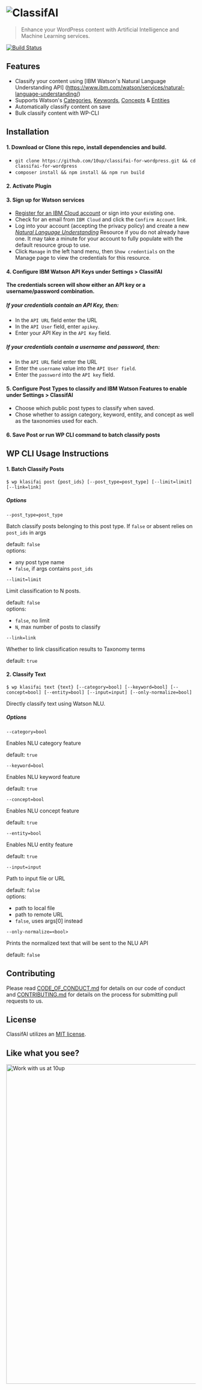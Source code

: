 # ![ClassifAI](https://cldup.com/zn3_j2A-DL.png)
> Enhance your WordPress content with Artificial Intelligence and Machine Learning services.

[![Build Status](https://travis-ci.com/10up/classifai-for-wordpress.svg?token=Jy6DFK4YVZbgtyNHcjm5&branch=develop)](https://travis-ci.com/10up/classifai-for-wordpress)

## Features

* Classify your content using [IBM Watson's Natural Language Understanding API] \(https://www.ibm.com/watson/services/natural-language-understanding/)
* Supports Watson's [Categories](https://console.bluemix.net/docs/services/natural-language-understanding/index.html#categories), [Keywords](https://console.bluemix.net/docs/services/natural-language-understanding/index.html#keywords), [Concepts](https://console.bluemix.net/docs/services/natural-language-understanding/index.html#concepts) & [Entities](https://console.bluemix.net/docs/services/natural-language-understanding/index.html#entities)
* Automatically classify content on save
* Bulk classify content with WP-CLI

## Installation

#### 1. Download or Clone this repo, install dependencies and build.
- `git clone https://github.com/10up/classifai-for-wordpress.git && cd classifai-for-wordpress`
- `composer install && npm install && npm run build`

#### 2. Activate Plugin

#### 3. Sign up for Watson services
- [Register for an IBM Cloud account](https://cloud.ibm.com/registration) or sign into your existing one.
- Check for an email from `IBM Cloud` and click the `Confirm Account` link.
- Log into your account (accepting the privacy policy) and create a new [*Natural Language Understanding*](https://cloud.ibm.com/catalog/services/natural-language-understanding) Resource if you do not already have one. It may take a minute for your account to fully populate with the default resource group to use.
- Click `Manage` in the left hand menu, then `Show credentials` on the Manage page to view the credentials for this resource.

#### 4. Configure IBM Watson API Keys under Settings > ClassifAI

**The credentials screen will show either an API key or a username/password combination.**

##### If your credentials contain an API Key, then:
- In the `API URL` field enter the URL
- In the `API User` field, enter `apikey`.
- Enter your API Key in the `API Key` field.

##### If your credentials contain a username and password, then:
- In the `API URL` field enter the URL
- Enter the `username` value into the `API User field`.
- Enter the `password` into the `API key` field.

#### 5. Configure Post Types to classify and IBM Watson Features to enable under Settings > ClassifAI
- Choose which public post types to classify when saved.
- Chose whether to assign category, keyword, entity, and concept as well as the taxonomies used for each.

#### 6. Save Post or run WP CLI command to batch classify posts

## WP CLI Usage Instructions

#### 1. Batch Classify Posts

`$ wp klasifai post {post_ids} [--post_type=post_type] [--limit=limit] [--link=link]`

##### Options

`--post_type=post_type`

Batch classify posts belonging to this post type. If `false` or absent relies on `post_ids` in args

default: `false`    
options:    
- any post type name    
- `false`, if args contains `post_ids`

`--limit=limit`

Limit classification to N posts.

default: `false`    
options:    
- `false`, no limit    
- `N`, max number of posts to classify

`--link=link`

Whether to link classification results to Taxonomy terms

default: `true`

#### 2. Classify Text

`$ wp klasifai text {text} [--category=bool] [--keyword=bool] [--concept=bool] [--entity=bool] [--input=input] [--only-normalize=bool]`

Directly classify text using Watson NLU.

##### Options

`--category=bool`

Enables NLU category feature

default: `true`    

`--keyword=bool`

Enables NLU keyword feature

default: `true`    

`--concept=bool`

Enables NLU concept feature

default: `true`

`--entity=bool`

Enables NLU entity feature

default: `true`

`--input=input`

Path to input file or URL

default: `false`    
options:    
- path to local file    
- path to remote URL    
- `false`, uses args[0] instead

`--only-normalize=<bool>`

Prints the normalized text that will be sent to the NLU API

default: `false`

## Contributing

Please read [CODE_OF_CONDUCT.md](https://github.com/10up/classifai-for-wordpress/blob/develop/CODE_OF_CONDUCT.md) for details on our code of conduct and [CONTRIBUTING.md](https://github.com/10up/classifai-for-wordpress/blob/develop/CONTRIBUTING.md) for details on the process for submitting pull requests to us.

## License

ClassifAI utilizes an [MIT license](https://github.com/10up/classifai-for-wordpress/blob/develop/LICENSE.md).

## Like what you see?

<a href="http://10up.com/contact/"><img src="https://10updotcom-wpengine.s3.amazonaws.com/uploads/2016/10/10up-Github-Banner.png" width="850" alt="Work with us at 10up"></a>
